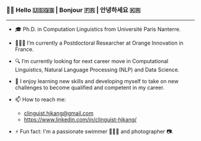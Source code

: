 ### 👋🏼 Hello 🇺🇸🇬🇧 | Bonjour 🇫🇷 | 안녕하세요 🇰🇷

---
- 🎓 Ph.D. in Computation Linguistics from Université Paris Nanterre. 
- 👩🏻‍💻 I’m currently a Postdoctoral Researcher at Orange Innovation in France.
- 🔍 I’m currently looking for next career move in Computational Linguistics, Natural Language Processing (NLP) and Data Science.  
- 🌱 I enjoy learning new skills and developing myself to take on new challenges to become qualified and competent in my career.

- 📫 How to reach me:
  - clinguist.hjkang@gmail.com
  - https://www.linkedin.com/in/clinguist-hjkang/

- ⚡️ Fun fact: I'm a passionate swimmer 🏊🏻‍♀️ and photographer 📷.
